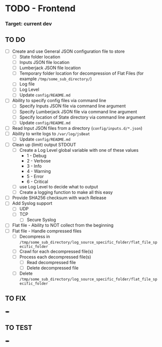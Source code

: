 # TODO - Frontend

### Target: current dev

## TO DO
- [ ] Create and use General JSON configuration file to store
  - [ ] State folder location
  - [ ] Inputs JSON file location
  - [ ] Lumberjack JSON file location
  - [ ] Temporary folder location for decompression of Flat Files (for example `/tmp/some_sub_directory/`)
  - [ ] Log file
  - [ ] Log Level
  - [ ] Update `config/README.md`
- [ ] Ability to specify config files via command line
  - [ ] Specify Inputs JSON file via command line argument
  - [ ] Specify Lumberjack JSON file via command line argument
  - [ ] Specify location of State directory via command line argument
  - [ ] Update `config/README.md`
- [ ] Read Input JSON files from a directory (`config/inputs.d/*.json`)
- [ ] Ability to write logs to `/var/log/jsBeat`
  - [ ] Update `config/README.md`
- [ ] Clean up (limit) output STDOUT
  - [ ] Create a Log Level global variable with one of these values
    - 1 - Debug
    - 2 - Verbose
    - 3 - Info
    - 4 - Warning
    - 5 - Error
    - 6 - Critical
  - [ ] use Log Level to decide what to output
  - [ ] Create a logging function to make all this easy
- [ ] Provide SHA256 checksum with wach Release
- [ ] Add Syslog support
  - [ ] UDP
  - [ ] TCP
    - [ ] Secure Syslog
- [ ] Flat file - Ability to NOT collect from the beginning
- [ ] Flat file - Handle compressed files
  - [ ] Decompress in `/tmp/some_sub_directory/log_source_specific_folder/flat_file_specific_folder`
  - [ ] Crawl for each decompressed file(s)
  - [ ] Process each decompressed file(s)
    - [ ] Read decompressed file
    - [ ] Delete decompressed file
  - [ ] Delete `/tmp/some_sub_directory/log_source_specific_folder/flat_file_specific_folder`

## TO FIX
:hole:

## TO TEST
:hole:


